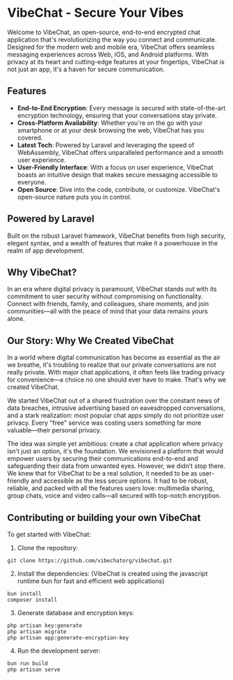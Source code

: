 # VibeChat - Secure Your Vibes

Welcome to VibeChat, an open-source, end-to-end encrypted chat application that's revolutionizing the way you connect and communicate. Designed for the modern web and mobile era, VibeChat offers seamless messaging experiences across Web, iOS, and Android platforms. With privacy at its heart and cutting-edge features at your fingertips, VibeChat is not just an app, it's a haven for secure communication.

## Features

- **End-to-End Encryption**: Every message is secured with state-of-the-art encryption technology, ensuring that your conversations stay private.
- **Cross-Platform Availability**: Whether you're on the go with your smartphone or at your desk browsing the web, VibeChat has you covered.
- **Latest Tech**: Powered by Laravel and leveraging the speed of WebAssembly, VibeChat offers unparalleled performance and a smooth user experience.
- **User-Friendly Interface**: With a focus on user experience, VibeChat boasts an intuitive design that makes secure messaging accessible to everyone.
- **Open Source**: Dive into the code, contribute, or customize. VibeChat's open-source nature puts you in control.

## Powered by Laravel

Built on the robust Laravel framework, VibeChat benefits from high security, elegant syntax, and a wealth of features that make it a powerhouse in the realm of app development.

## Why VibeChat?

In an era where digital privacy is paramount, VibeChat stands out with its commitment to user security without compromising on functionality. Connect with friends, family, and colleagues, share moments, and join communities—all with the peace of mind that your data remains yours alone.

## Our Story: Why We Created VibeChat
In a world where digital communication has become as essential as the air we breathe, it's troubling to realize that our private conversations are not really private. With major chat applications, it often feels like trading privacy for convenience—a choice no one should ever have to make. That's why we created VibeChat.

We started VibeChat out of a shared frustration over the constant news of data breaches, intrusive advertising based on eavesdropped conversations, and a stark realization: most popular chat apps simply do not prioritize user privacy. Every "free" service was costing users something far more valuable—their personal privacy.

The idea was simple yet ambitious: create a chat application where privacy isn't just an option, it's the foundation. We envisioned a platform that would empower users by securing their communications end-to-end and safeguarding their data from unwanted eyes. However, we didn’t stop there. We knew that for VibeChat to be a real solution, it needed to be as user-friendly and accessible as the less secure options. It had to be robust, reliable, and packed with all the features users love: multimedia sharing, group chats, voice and video calls—all secured with top-notch encryption.

## Contributing or building your own VibeChat

To get started with VibeChat:

1. Clone the repository:

```
git clone https://github.com/vibechatorg/vibechat.git
```
2. Install the dependencies:
   (VibeChat is created using the javascript runtime bun for fast and efficient web applications)

```
bun install
composer install
```
3. Generate database and encryption keys:

```
php artisan key:generate
php artisan migrate
php artisan app:generate-encryption-key
```

4. Run the development server:

```
bun run build
php artisan serve
```
